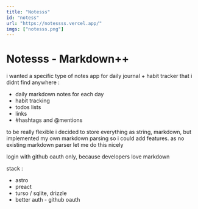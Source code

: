 ```yaml
---
title: "Notesss"
id: "notess"
url: "https://notessss.vercel.app/"
imgs: ["notesss.png"]
---
```


# Notesss - Markdown++

i wanted a specific type of notes app for daily journal + habit tracker that i didnt find anywhere : 
- daily markdown notes for each day
- habit tracking
- todos lists
- links
- #hashtags and @mentions

to be really flexible i decided to store everything as string, markdown, but implemented my own markdown parsing so i could add features. as no existing markdown parser let me do this nicely

login with github oauth only, because developers love markdown

stack : 
- astro
- preact
- turso / sqlite, drizzle
- better auth - github oauth

